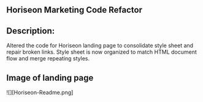 ## Horiseon Marketing Code Refactor

## Description:

Altered the code for Horiseon landing page to consolidate style sheet and repair broken links. Style sheet is now organized to match HTML document flow and merge repeating styles.

## Image of landing page

![][Horiseon-Readme.png]
